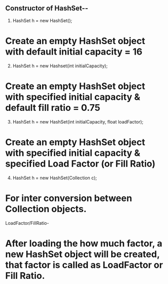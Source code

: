 ## Constructor of HashSet--

1. HashSet h = new HashSet();
# Create an empty HashSet object with default initial capacity = 16

2. HashSet h = new Hashset(int initialCapacity);
# Create an empty HashSet object with specified initial capacity & default fill ratio = 0.75

3. HashSet h = new HashSet(int initialCapacity, float loadFactor);
# Create an empty HashSet object with specified initial capacity & specified Load Factor (or Fill Ratio)

4. HashSet h = new HashSet(Collection c);
# For inter conversion between Collection objects.

LoadFactor/FillRatio-

# After loading the how much factor, a new HashSet object will be created, that factor is called as LoadFactor or Fill Ratio.
